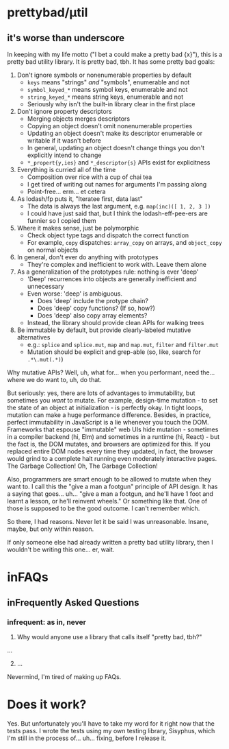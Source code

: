 # prettybad/μtil
## it's worse than underscore

In keeping with my life motto ("I bet a could make a pretty bad {x}"),
this is a pretty bad utility library. It is pretty bad, tbh. It has some
pretty bad goals:

1. Don't ignore symbols or nonenumerable properties by default
    - `keys` means "strings" _and_ "symbols", enumerable and not
    - `symbol_keyed_*` means symbol keys, enumerable and not
    - `string_keyed_*` means string keys, enumerable and not
    - Seriously why isn't the built-in library clear in the first place
2. Don't ignore property descriptors
    - Merging objects merges descriptors
    - Copying an object doesn't omit nonenumerable properties
    - Updating an object doesn't make its descriptor enumerable or
      writable if it wasn't before
    - In general, updating an object doesn't change things you don't
      explicitly intend to change
    - `*_propert{y,ies}` and `*_descriptor{s}` APIs exist for explicitness
3. Everything is curried all of the time
    - Composition over rice with a cup of chai tea
    - I get tired of writing out names for arguments I'm passing along
    - Point-free... erm... et cetera
4. As lodash/fp puts it, "Iteratee first, data last"
    - The data is always the last argument, e.g. `map(inc)([ 1, 2, 3 ])`
    - I could have just said that, but I think the lodash-eff-pee-ers are funnier so I copied them
5. Where it makes sense, just be polymorphic
    - Check object type tags and dispatch the correct function
    - For example, `copy` dispatches: `array_copy` on arrays, and `object_copy` on normal objects
6. In general, don't ever do anything with prototypes
    - They're complex and inefficient to work with. Leave them alone
7. As a generalization of the prototypes rule: nothing is ever 'deep'
    - 'Deep' recurrences into objects are generally inefficient and unnecessary
    - Even worse: 'deep' is ambiguous.
        - Does 'deep' include the protype chain?
        - Does 'deep' copy functions? (If so, how?)
        - Does 'deep' also copy array elements?
    - Instead, the library should provide clean APIs for walking trees
8. Be immutable by default, but provide clearly-labeled mutative alternatives
    - e.g.: `splice` and `splice.mut`, `map` and `map.mut`, `filter` and `filter.mut`
    - Mutation should be explicit and grep-able (so, like, search for `.*\.mut(.*)`)

Why mutative APIs? Well, uh, what for... when you performant, need the...
where we do want to, uh, do that.

But seriously: yes, there are lots of advantages to immutability, but
sometimes you _want_ to mutate. For example, design-time mutation - to set
the state of an object at initialization - is perfectly okay. In tight
loops, mutation can make a huge performance difference. Besides, in
practice, perfect immutability in JavaScript is a lie whenever you touch
the DOM. Frameworks that espouse "immutable" web UIs hide mutation -
sometimes in a compiler backend (hi, Elm) and sometimes in a runtime (hi,
React) - but the fact is, the DOM mutates, and browsers are optimized for
this. If you replaced entire DOM nodes every time they updated, in fact,
the browser would grind to a complete halt running even moderately
interactive pages. The Garbage Collection! Oh, The Garbage Collection!

Also, programmers are smart enough to be allowed to mutate when they want
to. I call this the "give a man a footgun" principle of API design. It has
a saying that goes... uh... "give a man a footgun, and he'll have 1 foot
and learnt a lesson, or he'll reinvent wheels." Or something like that.
One of those is supposed to be the good outcome. I can't remember which.

So there, I had reasons. Never let it be said I was unreasonable. Insane,
maybe, but only within reason.

If only someone else had already written a pretty bad utility library,
then I wouldn't be writing this one... er, wait.

# inFAQs
## inFrequently Asked Questions
### infrequent: as in, never

1. Why would anyone use a library that calls itself "pretty bad, tbh?"

...

2. ...

Nevermind, I'm tired of making up FAQs.

# Does it work?

Yes. But unfortunately you'll have to take my word for it right now that
the tests pass. I wrote the tests using my own testing library, Sisyphus,
which I'm still in the process of... uh... fixing, before I release it.
